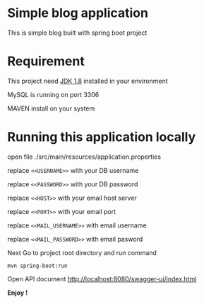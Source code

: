 # Simple blog application
This is simple blog built with spring boot project

# Requirement
This project need [JDK 1.8](http://www.oracle.com/technetwork/java/javase/downloads/jdk8-downloads-2133151.html) installed in your environment

MySQL is running on port 3306

MAVEN install on your system


# Running this application locally

open file ./src/main/resources/application.properties

replace `<<USERNAME>>` with your DB username

replace `<<PASSWORD>>` with your DB password

replace `<<HOST>>` with your email host server

replace `<<PORT>>` with your email port

replace `<<MAIL_USERNAME>>` with email username

replace `<<MAIL_PASSWORD>>` with email pasword


Next Go to project root directory and run command
```shell
mvn spring-boot:run
```

Open API document [http://localhost:8080/swagger-ui/index.html](http://localhost:8080/swagger-ui/index.html)

**Enjoy !**

